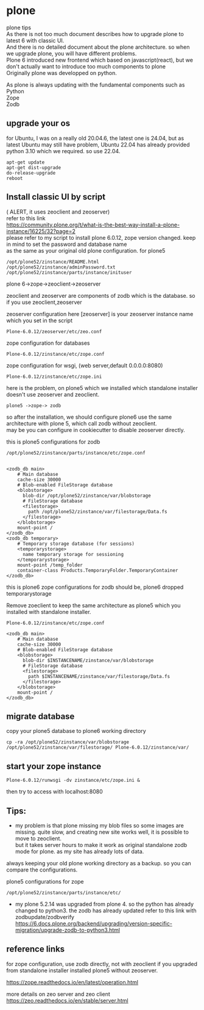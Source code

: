 # plone
plone tips  
As there is not too much document describes how to upgrade plone to latest 6 with classic UI.  
And there is no detailed document about the plone architecture. so when we upgrade plone, you will have different problems.  
Plone 6 introduced new frontend which based on javascript(react), but we don't actually want to introduce too much components to plone  
Originally plone was developped on python.   

As plone is always updating with the fundamental components such as  
Python  
Zope  
Zodb  

upgrade your os
---------------
for Ubuntu, I was on a really old 20.04.6, the latest one is 24.04, but as latest Ubuntu may still have problem, Ubuntu 22.04 has already provided python 3.10 which we required. so use 22.04.  

    apt-get update
    apt-get dist-upgrade
    do-release-upgrade
    reboot

Install classic UI by script
----------------
( ALERT, it uses zeoclient and zeoserver)  
refer to this link  
https://community.plone.org/t/what-is-the-best-way-install-a-plone-instance/16225/32?page=2  
please refer to my script to install plone 6.0.12, zope version changed. keep in mind to set the password and database name  
as the same as your original old plone configuration. for plone5  

    /opt/plone52/zinstance/README.html
    /opt/plone52/zinstance/adminPassword.txt
    /opt/plone52/zinstance/parts/instance/inituser

plone 6->zope->zeoclient->zeoserver  

zeoclient and zeoserver are components of zodb which is the database. so if you use zeoclient,zeoserver  

zeoserver configuration here [zeoserver] is your zeoserver instance name which you set in the script  

    Plone-6.0.12/zeoserver/etc/zeo.conf

zope configuration for databases  

    Plone-6.0.12/zinstance/etc/zope.conf

zope configuration for wsgi, (web server,default 0.0.0.0:8080)  

    Plone-6.0.12/zinstance/etc/zope.ini

here is the problem, on plone5 which we installed which standalone installer doesn't use zeoserver and zeoclient.  

    plone5 ->zope-> zodb

so after the installation, we should configure plone6 use the same architecture with plone 5, which call zodb without zeoclient.  
may be you can configure in cookiecutter to disable zeoserver directly.  

this is plone5 configurations for zodb  

    /opt/plone52/zinstance/parts/instance/etc/zope.conf


    <zodb_db main>
        # Main database
        cache-size 30000
        # Blob-enabled FileStorage database
        <blobstorage>
          blob-dir /opt/plone52/zinstance/var/blobstorage
          # FileStorage database
          <filestorage>
            path /opt/plone52/zinstance/var/filestorage/Data.fs
          </filestorage>
        </blobstorage>
        mount-point /
    </zodb_db>
    <zodb_db temporary>
        # Temporary storage database (for sessions)
        <temporarystorage>
          name temporary storage for sessioning
        </temporarystorage>
        mount-point /temp_folder
        container-class Products.TemporaryFolder.TemporaryContainer
    </zodb_db>

this is plone6 zope configurations for zodb should be, plone6 dropped temporarystorage  

Remove zoeclient to keep the same architecture as plone5 which you installed with standalone installer.

    Plone-6.0.12/zinstance/etc/zope.conf

    <zodb_db main>
        # Main database
        cache-size 30000
        # Blob-enabled FileStorage database
        <blobstorage>
          blob-dir $INSTANCENAME/zinstance/var/blobstorage
          # FileStorage database
          <filestorage>
            path $INSTANCENAME/zinstance/var/filestorage/Data.fs
          </filestorage>
        </blobstorage>
        mount-point /
    </zodb_db>

migrate database
-----
copy your plone5 database to plone6 working directory  

    cp -ra /opt/plone52/zinstance/var/blobstorage /opt/plone52/zinstance/var/filestorage/ Plone-6.0.12/zinstance/var/

start your zope instance
---

    Plone-6.0.12/runwsgi -dv zinstance/etc/zope.ini &

then try to access with localhost:8080  


Tips:
--
* my problem is that plone missing my blob files so some images are missing. quite slow, and creating new site works well,
it is possible to move to zeoclient.  
but it takes server hours to make it work as original standalone zodb mode for plone. as my site has already lots of data.   

always keeping your old plone working directory as a backup. so you can compare the configurations.  

plone5 configurations for zope  

    /opt/plone52/zinstance/parts/instance/etc/

* my plone 5.2.14 was upgraded from plone 4. so the python has already changed to python3. the zodb has already updated
refer to this link with zodbupdate/zodbverify  
https://6.docs.plone.org/backend/upgrading/version-specific-migration/upgrade-zodb-to-python3.html  

reference links
---
for zope configuration, use zodb directly, not with zeoclient if you upgraded from standalone installer installed plone5
without zeoserver.  

https://zope.readthedocs.io/en/latest/operation.html  

more details on zeo server and zeo client  
https://zeo.readthedocs.io/en/stable/server.html  


